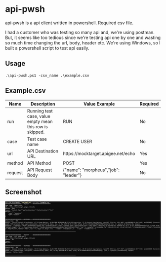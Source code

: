 # api-pwsh
api-pwsh is a api client written in powershell. Required csv file.

I had a customer who was testing so many api and, we're using postman. But, it seems like too tedious since we're testing api one by one and wasting so much time changing the url, body, header etc. We're using Windows, so I built a powershell script to test api easily.

## Usage
```
.\api-pwsh.ps1 -csv_name .\example.csv
```


<h2 id="example">Example.csv</h3>
<table>
<thead>
<tr>
<th>Name</th>
<th>Description</th>
<th>Value Example</th>
<th>Required</th>
</tr>
</thead>
<tbody><tr>
<td>run</td>
<td>Running test case, value empty mean this row is skipped.</td>
<td>RUN</td>
<td>No</td>
</tr>
<tr>
<td>case</td>
<td>Test case name</td>
<td>CREATE USER</td>
<td>No</td>
</tr>
<tr>
<td>url</td>
<td>API Destination URL</td>
<td>https://mocktarget.apigee.net/echo</td>
<td>Yes</td>
</tr>
<tr>
<td>method</td>
<td>API Method</td>
<td>POST</td>
<td>Yes</td>
</tr>
<tr>
<td>request</td>
<td>API Request Body</td>
<td>{"name": "morpheus","job": "leader"}</td>
<td>No</td>
</tr>
</tbody></table>

## Screenshot

![](/image/pwsh.jpg "")
